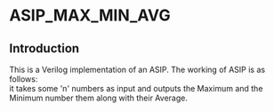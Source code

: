# ASIP_MAX_MIN_AVG

Introduction
---
This is a Verilog implementation of an ASIP. The working of ASIP is as follows:  
it takes some 'n' numbers as input and outputs the Maximum and the Minimum number them along with their Average.
